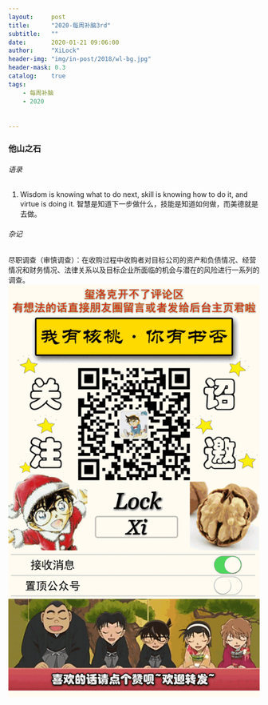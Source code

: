 ```yaml
---
layout:     post
title:      "2020-每周补脑3rd"
subtitle:   ""
date:       2020-01-21 09:06:00
author:     "XiLock"
header-img: "img/in-post/2018/wl-bg.jpg"
header-mask: 0.3
catalog:    true
tags:
    - 每周补脑
    - 2020


---
```


### 他山之石
###### 语录
1. Wisdom is knowing what to do next, skill is knowing how to do it, and virtue is doing it. 智慧是知道下一步做什么，技能是知道如何做，而美德就是去做。

###### 杂记
尽职调查（审慎调查）：在收购过程中收购者对目标公司的资产和负债情况、经营情况和财务情况、法律关系以及目标企业所面临的机会与潜在的风险进行一系列的调查。
![](/img/wc-tail.GIF)

